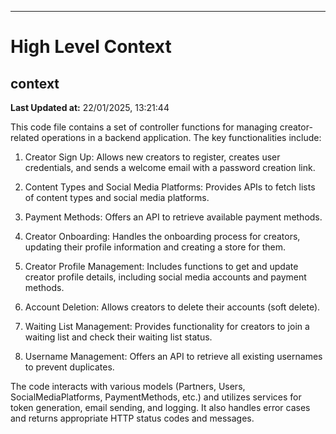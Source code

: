 

---
# High Level Context
## context
**Last Updated at:** 22/01/2025, 13:21:44

This code file contains a set of controller functions for managing creator-related operations in a backend application. The key functionalities include:

1. Creator Sign Up: Allows new creators to register, creates user credentials, and sends a welcome email with a password creation link.

2. Content Types and Social Media Platforms: Provides APIs to fetch lists of content types and social media platforms.

3. Payment Methods: Offers an API to retrieve available payment methods.

4. Creator Onboarding: Handles the onboarding process for creators, updating their profile information and creating a store for them.

5. Creator Profile Management: Includes functions to get and update creator profile details, including social media accounts and payment methods.

6. Account Deletion: Allows creators to delete their accounts (soft delete).

7. Waiting List Management: Provides functionality for creators to join a waiting list and check their waiting list status.

8. Username Management: Offers an API to retrieve all existing usernames to prevent duplicates.

The code interacts with various models (Partners, Users, SocialMediaPlatforms, PaymentMethods, etc.) and utilizes services for token generation, email sending, and logging. It also handles error cases and returns appropriate HTTP status codes and messages.

